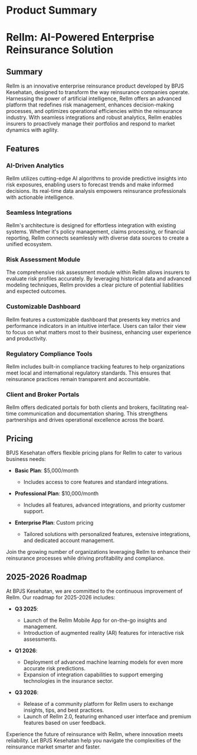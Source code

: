 # Product Summary

# Rellm: AI-Powered Enterprise Reinsurance Solution

## Summary

Rellm is an innovative enterprise reinsurance product developed by BPJS Kesehatan, designed to transform the way reinsurance companies operate. Harnessing the power of artificial intelligence, Rellm offers an advanced platform that redefines risk management, enhances decision-making processes, and optimizes operational efficiencies within the reinsurance industry. With seamless integrations and robust analytics, Rellm enables insurers to proactively manage their portfolios and respond to market dynamics with agility.

## Features

### AI-Driven Analytics
Rellm utilizes cutting-edge AI algorithms to provide predictive insights into risk exposures, enabling users to forecast trends and make informed decisions. Its real-time data analysis empowers reinsurance professionals with actionable intelligence.

### Seamless Integrations
Rellm's architecture is designed for effortless integration with existing systems. Whether it's policy management, claims processing, or financial reporting, Rellm connects seamlessly with diverse data sources to create a unified ecosystem.

### Risk Assessment Module
The comprehensive risk assessment module within Rellm allows insurers to evaluate risk profiles accurately. By leveraging historical data and advanced modeling techniques, Rellm provides a clear picture of potential liabilities and expected outcomes.

### Customizable Dashboard
Rellm features a customizable dashboard that presents key metrics and performance indicators in an intuitive interface. Users can tailor their view to focus on what matters most to their business, enhancing user experience and productivity.

### Regulatory Compliance Tools
Rellm includes built-in compliance tracking features to help organizations meet local and international regulatory standards. This ensures that reinsurance practices remain transparent and accountable.

### Client and Broker Portals
Rellm offers dedicated portals for both clients and brokers, facilitating real-time communication and documentation sharing. This strengthens partnerships and drives operational excellence across the board.

## Pricing

BPJS Kesehatan offers flexible pricing plans for Rellm to cater to various business needs:

- **Basic Plan**: $5,000/month
  - Includes access to core features and standard integrations.
  
- **Professional Plan**: $10,000/month
  - Includes all features, advanced integrations, and priority customer support.
  
- **Enterprise Plan**: Custom pricing
  - Tailored solutions with personalized features, extensive integrations, and dedicated account management.

Join the growing number of organizations leveraging Rellm to enhance their reinsurance processes while driving profitability and compliance. 

## 2025-2026 Roadmap

At BPJS Kesehatan, we are committed to the continuous improvement of Rellm. Our roadmap for 2025-2026 includes:

- **Q3 2025**: 
  - Launch of the Rellm Mobile App for on-the-go insights and management.
  - Introduction of augmented reality (AR) features for interactive risk assessments.

- **Q1 2026**: 
  - Deployment of advanced machine learning models for even more accurate risk predictions.
  - Expansion of integration capabilities to support emerging technologies in the insurance sector.

- **Q3 2026**: 
  - Release of a community platform for Rellm users to exchange insights, tips, and best practices.
  - Launch of Rellm 2.0, featuring enhanced user interface and premium features based on user feedback.

Experience the future of reinsurance with Rellm, where innovation meets reliability. Let BPJS Kesehatan help you navigate the complexities of the reinsurance market smarter and faster.